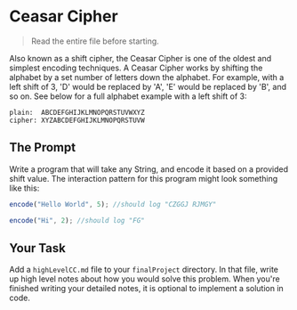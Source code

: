 # Ceasar Cipher

> Read the entire file before starting.

Also known as a shift cipher, the Ceasar Cipher is one of the oldest and simplest encoding techniques.  A Ceasar Cipher works by shifting the alphabet by a set number of letters down the alphabet. For example, with a left shift of 3, 'D' would be replaced by 'A', 'E' would be replaced by 'B', and so on. See below for a full alphabet example with a left shift of 3:

```
plain:  ABCDEFGHIJKLMNOPQRSTUVWXYZ
cipher: XYZABCDEFGHIJKLMNOPQRSTUVW
```

## The Prompt

Write a program that will take any String, and encode it based on a provided shift value. The interaction pattern for this program might look something like this:

```javascript
encode("Hello World", 5); //should log "CZGGJ RJMGY"

encode("Hi", 2); //should log "FG"
```

## Your Task

Add a `highLevelCC.md` file to your `finalProject` directory. In that file, write up high level notes about how you would solve this problem. When you're finished writing your detailed notes, it is optional to implement a solution in code.